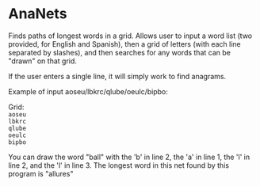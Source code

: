 # AnaNets
Finds paths of longest words in a grid. Allows user to input a word list (two provided, for English and Spanish), then a grid of letters (with each line separated by slashes), and then searches for any words that can be "drawn" on that grid.

If the user enters a single line, it will simply work to find anagrams.

Example of input aoseu/lbkrc/qlube/oeulc/bipbo:

Grid:\
``aoseu``\
``lbkrc``\
``qlube``\
``oeulc``\
``bipbo``

You can draw the word "ball" with the 'b' in line 2, the 'a' in line 1, the 'l' in line 2, and the 'l' in line 3. The longest word in this net found by this program is "allures"
